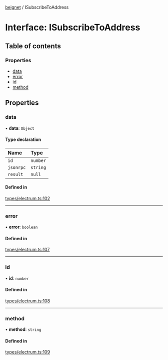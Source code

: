 [beignet](../README.md) / ISubscribeToAddress

# Interface: ISubscribeToAddress

## Table of contents

### Properties

- [data](ISubscribeToAddress.md#data)
- [error](ISubscribeToAddress.md#error)
- [id](ISubscribeToAddress.md#id)
- [method](ISubscribeToAddress.md#method)

## Properties

### data

• **data**: `Object`

#### Type declaration

| Name | Type |
| :------ | :------ |
| `id` | `number` |
| `jsonrpc` | `string` |
| `result` | ``null`` |

#### Defined in

[types/electrum.ts:102](https://github.com/synonymdev/beignet/blob/e4162f7/src/types/electrum.ts#L102)

___

### error

• **error**: `boolean`

#### Defined in

[types/electrum.ts:107](https://github.com/synonymdev/beignet/blob/e4162f7/src/types/electrum.ts#L107)

___

### id

• **id**: `number`

#### Defined in

[types/electrum.ts:108](https://github.com/synonymdev/beignet/blob/e4162f7/src/types/electrum.ts#L108)

___

### method

• **method**: `string`

#### Defined in

[types/electrum.ts:109](https://github.com/synonymdev/beignet/blob/e4162f7/src/types/electrum.ts#L109)
